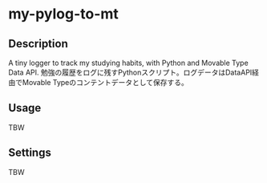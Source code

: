# my-pylog-to-mt

## Description
A tiny logger to track my studying habits, with Python and Movable Type Data API.
勉強の履歴をログに残すPythonスクリプト。ログデータはDataAPI経由でMovable Typeのコンテントデータとして保存する。

## Usage
TBW

## Settings
TBW
